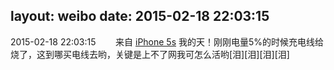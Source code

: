 layout: weibo
date: 2015-02-18 22:03:15
---
<meta name="referrer" content="no-referrer" />

2015-02-18 22:03:15  &nbsp;&nbsp;&nbsp;&nbsp;&nbsp;&nbsp; 来自 <a href="sinaweibo://customweibosource" rel="nofollow">iPhone 5s</a>
我的天！刚刚电量5%的时候充电线给烧了，这到哪买电线去哟，关键是上不了网我可怎么活哟[泪][泪][泪][泪] ​​​
